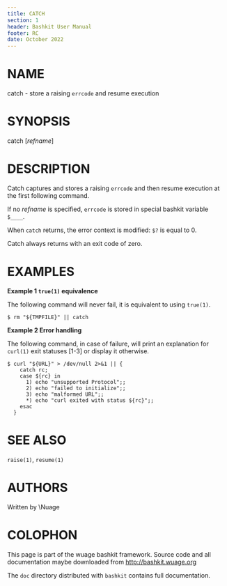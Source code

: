 ```yaml
---
title: CATCH
section: 1
header: Bashkit User Manual
footer: RC
date: October 2022
---
```


# NAME

catch - store a raising `errcode` and resume execution

# SYNOPSIS

catch [*refname*]

# DESCRIPTION

Catch captures and stores a raising `errcode` and then resume execution
at the first following command.

If no *refname* is specified, `errcode` is stored in special bashkit
variable `$____`.

When `catch` returns, the error context is modified:
`$?` is equal to 0.

Catch always returns with an exit code of zero.

# EXAMPLES

  **Example 1 `true(1)` equivalence**

  The following command will never fail, it is equivalent to using `true(1)`.

    $ rm "${TMPFILE}" || catch

  **Example 2 Error handling**

  The following command, in case of failure, will print an explanation for
  `curl(1)` exit statuses [1-3] or display it otherwise.

    $ curl "${URL}" > /dev/null 2>&1 || {
        catch rc;
        case ${rc} in
          1) echo "unsupported Protocol";;
          2) echo "failed to initialize";;
          3) echo "malformed URL";;
          *) echo "curl exited with status ${rc}";;
        esac
      }

# SEE ALSO

`raise(1)`, `resume(1)`

# AUTHORS
Written by \\Nuage

# COLOPHON
This page is part of the wuage bashkit framework. Source code and all
documentation maybe downloaded from <http://bashkit.wuage.org>

The `doc` directory distributed with `bashkit` contains full documentation.
